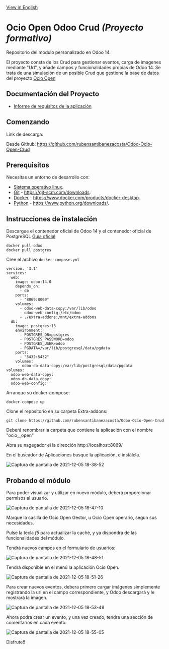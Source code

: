 
[View in English](https://github.com/rubensantibanezacosta/Odoo-Ocio-Open-Crud/blob/main/docs/EnglishReadme.md)

# Ocio Open Odoo Crud  *(Proyecto formativo)*

Repositorio del modulo personalizado en Odoo 14.

El proyecto consta de los Crud para gestionar eventos, carga de imagenes mediante "Url", y añade campos y funcionalidades propias de Odoo 14. Se trata de una simulación de un posible Crud que gestione la base de datos del proyecto [Ocio Open](https://github.com/rubensantibanezacosta/Ocio_Open)



## Documentación del Proyecto

- [Informe de requisitos de la aplicación](https://github.com/rubensantibanezacosta/Odoo-Ocio-Open-Crud/blob/main/docs/Requisitos.md)

## Comenzando

Link de descarga:

Desde Github: https://github.com/rubensantibanezacosta/Odoo-Ocio-Open-Crud


## Prerequisitos

Necesitas un entorno de desarrollo con:
* [Sistema operativo linux](https://www.linux.org/).
* [Git](https://git-scm.com) -  https://git-scm.com/downloads.
* [Docker](https://www.docker.com/) - https://www.docker.com/products/docker-desktop.
* [Python](https://www.python.org/downloads/) -  https://www.python.org/downloads/.

## Instrucciones de instalación

Descargue el contenedor oficial de Odoo 14 y el contenedor oficial de PostgreSQL
[Guía oficial](https://hub.docker.com/_/odoo)

```
docker pull odoo
docker pull postgres
```

Cree el archivo ```docker-compose.yml```

```
version: '3.1'
services:
  web:
    image: odoo:14.0
    depends_on:
      - db
    ports:
      - "8069:8069"
    volumes:
      - odoo-web-data-copy:/var/lib/odoo
      - odoo-web-config:/etc/odoo
      - ./extra-addons:/mnt/extra-addons
  db:
    image: postgres:13
    environment:
      - POSTGRES_DB=postgres
      - POSTGRES_PASSWORD=odoo
      - POSTGRES_USER=odoo
      - PGDATA=/var/lib/postgresql/data/pgdata
    ports:
      - "5432:5432"
    volumes:
     - odoo-db-data-copy:/var/lib/postgresql/data/pgdata
volumes:
  odoo-web-data-copy:
  odoo-db-data-copy:
  odoo-web-config:
```


Arranque su docker-compose:

```
docker-compose up
```

Clone el repositorio en su carpeta Extra-addons:

```
git clone https://github.com/rubensantibanezacosta/Odoo-Ocio-Open-Crud
```
Deberá renombrar la carpeta que contiene la aplicación con el nombre "ocio__open"

Abra su nagegador el la dirección http://localhost:8069/


En el buscador de Aplicaciones busque la aplicación, e instálela.

![Captura de pantalla de 2021-12-05 18-38-52](https://user-images.githubusercontent.com/44450566/144759333-3de71503-c178-4413-94a1-a3b2db833b70.png)



## Probando el módulo

Para poder visualizar y utilizar en nuevo módulo, deberá proporcionar permisos al usuario.

![Captura de pantalla de 2021-12-05 18-47-10](https://user-images.githubusercontent.com/44450566/144759448-9b8ec65f-894c-404d-9bb0-87425af88b47.png)


Marque la casilla de Ocio Open Gestor, u Ocio Open operario, segun sus necesidades.

Pulse la tecla *f5* para actualizar la caché, y ya dispondra de las funcionalidades del módulo.

Tendrá nuevos campos en el formulario de usuarios:

![Captura de pantalla de 2021-12-05 18-48-51](https://user-images.githubusercontent.com/44450566/144759557-0301b2aa-7ecb-452d-afe0-d28468cfd13e.png)

Tendrá disponible en el menú la aplicación Ocio Open.

![Captura de pantalla de 2021-12-05 18-51-26](https://user-images.githubusercontent.com/44450566/144759606-11d09f07-b1d1-4f49-80db-77828b1df1a8.png)

Para crear nuevos eventos, debera primero cargar imágenes simplemente registrando la url en el campo correspondiente, y Odoo descargará y le mostrará la imagen.

![Captura de pantalla de 2021-12-05 18-53-48](https://user-images.githubusercontent.com/44450566/144759658-f29ac470-d557-4293-93a1-62e4b793c973.png)

Ahora podra crear un evento, y una vez creado, tendra una sección de comentarios en cada evento.

![Captura de pantalla de 2021-12-05 18-55-05](https://user-images.githubusercontent.com/44450566/144759700-cc1c6761-8d5a-4543-acad-b8d89a350769.png)


Disfrute!!


